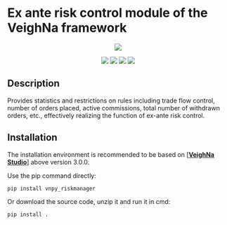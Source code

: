 # Ex ante risk control module of the VeighNa framework

<p align="center">
  <img src ="https://vnpy.oss-cn-shanghai.aliyuncs.com/vnpy-logo.png"/>
</p>

<p align="center">
    <img src ="https://img.shields.io/badge/version-1.0.3-blueviolet.svg"/>
    <img src ="https://img.shields.io/badge/platform-windows|linux|macos-yellow.svg"/>
    <img src ="https://img.shields.io/badge/python-3.7|3.8|3.9|3.10-blue.svg" />
    <img src ="https://img.shields.io/github/license/vnpy/vnpy.svg?color=orange"/>
</p>

## Description

Provides statistics and restrictions on rules including trade flow control, number of orders placed, active commissions, total number of withdrawn orders, etc., effectively realizing the function of ex-ante risk control.

## Installation

The installation environment is recommended to be based on [[**VeighNa Studio**](https://github.com/paperswithbacktest/vnpy)] above version 3.0.0.

Use the pip command directly:

```bash
pip install vnpy_riskmanager
```


Or download the source code, unzip it and run it in cmd:

```bash
pip install .
```

